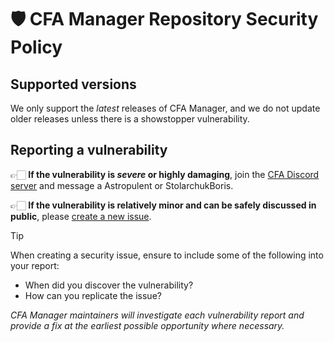 # 🛡️ CFA Manager Repository Security Policy
## Supported versions
We only support the *latest* releases of CFA Manager, and we do not update older releases unless there is a showstopper vulnerability.

## Reporting a vulnerability
👉🏻 **If the vulnerability is _severe_ or highly damaging**, join the [CFA Discord server](https://discord.gg/C9cPJGz37N) and message a Astropulent or StolarchukBoris.

👉🏻 **If the vulnerability is relatively minor and can be safely discussed in public**, please [create a new issue](https://github.com/AstroHWeston/CFA-Manager/issues/new/choose).

> [!TIP]
> When creating a security issue, ensure to include some of the following into your report:
>- When did you discover the vulnerability?
>- How can you replicate the issue?

_CFA Manager maintainers will investigate each vulnerability report and provide a fix at the earliest possible opportunity where necessary._